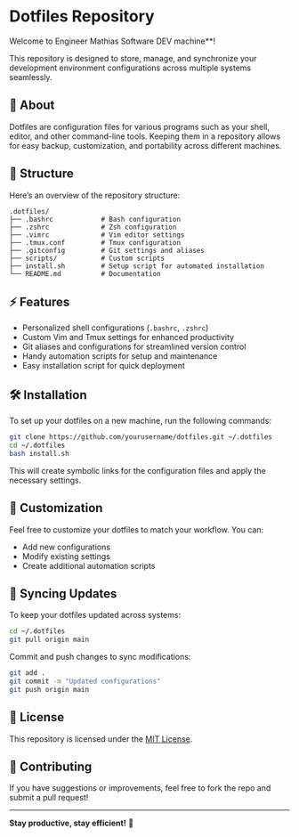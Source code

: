 # Dotfiles Repository

Welcome to Engineer Mathias Software DEV machine**!

 This repository is designed to store, manage, and synchronize your development environment configurations across multiple systems seamlessly.

## 🚀 About
Dotfiles are configuration files for various programs such as your shell, editor, and other command-line tools. Keeping them in a repository allows for easy backup, customization, and portability across different machines.

## 📂 Structure
Here’s an overview of the repository structure:

```
.dotfiles/
├── .bashrc            # Bash configuration
├── .zshrc             # Zsh configuration
├── .vimrc             # Vim editor settings
├── .tmux.conf         # Tmux configuration
├── .gitconfig         # Git settings and aliases
├── scripts/           # Custom scripts
├── install.sh         # Setup script for automated installation
└── README.md          # Documentation
```

## ⚡ Features
- Personalized shell configurations (`.bashrc`, `.zshrc`)
- Custom Vim and Tmux settings for enhanced productivity
- Git aliases and configurations for streamlined version control
- Handy automation scripts for setup and maintenance
- Easy installation script for quick deployment

## 🛠️ Installation
To set up your dotfiles on a new machine, run the following commands:

```sh
git clone https://github.com/yourusername/dotfiles.git ~/.dotfiles
cd ~/.dotfiles
bash install.sh
```

This will create symbolic links for the configuration files and apply the necessary settings.

## 🔧 Customization
Feel free to customize your dotfiles to match your workflow. You can:
- Add new configurations
- Modify existing settings
- Create additional automation scripts

## 🔄 Syncing Updates
To keep your dotfiles updated across systems:

```sh
cd ~/.dotfiles
git pull origin main
```

Commit and push changes to sync modifications:

```sh
git add .
git commit -m "Updated configurations"
git push origin main
```

## 📜 License
This repository is licensed under the [MIT License](LICENSE).

## 🤝 Contributing
If you have suggestions or improvements, feel free to fork the repo and submit a pull request!

---
**Stay productive, stay efficient!** 🚀



